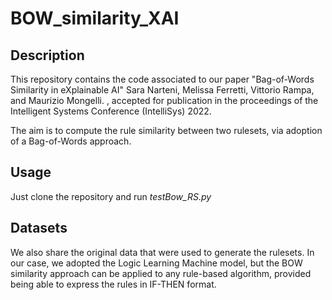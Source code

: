 # BOW_similarity_XAI
## Description
This repository contains the code associated to our paper "Bag-of-Words Similarity in eXplainable AI"
Sara Narteni, Melissa Ferretti, Vittorio Rampa, and Maurizio Mongelli. , accepted for publication in the proceedings of the Intelligent Systems Conference (IntelliSys) 2022.

The aim is to compute the rule similarity between two rulesets, via adoption of a Bag-of-Words approach.

## Usage

Just clone the repository and run _testBow_RS.py_ 

## Datasets
We also share the original data that were used to generate the rulesets. In our case, we adopted the Logic Learning Machine model, but the BOW similarity approach can be applied to any rule-based algorithm, provided being able to express the rules in IF-THEN format. 

